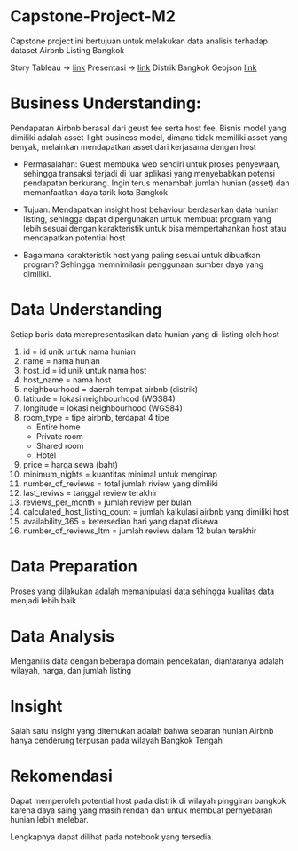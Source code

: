 # Capstone-Project-M2
Capstone project ini bertujuan untuk melakukan data analisis terhadap dataset Airbnb Listing Bangkok

Story Tableau -> [link](https://public.tableau.com/app/profile/fadhlan.auffar/viz/CapstoneProjectM2Fadhlan/CapstoneProjectStory?publish=yes)
Presentasi -> [link](https://drive.google.com/drive/folders/1SxeOOUvlzRKSrtgGfH2vB0ogUR_-js4f?usp=sharing)
Distrik Bangkok Geojson [link](https://github.com/pcrete/gsvloader-demo/blob/master/geojson/Bangkok-districts.geojson)

# Business Understanding:
Pendapatan Airbnb berasal dari geust fee serta host fee. Bisnis model yang dimiliki adalah asset-light business model, dimana tidak memiliki asset yang benyak, melainkan mendapatkan asset dari kerjasama dengan host

- Permasalahan: Guest membuka web sendiri untuk proses penyewaan, sehingga transaksi terjadi di luar aplikasi yang menyebabkan potensi pendapatan berkurang. Ingin terus menambah jumlah hunian (asset) dan memanfaatkan daya tarik kota Bangkok

- Tujuan: Mendapatkan insight host behaviour berdasarkan data hunian listing, sehingga dapat dipergunakan untuk membuat program yang lebih sesuai dengan karakteristik untuk bisa mempertahankan host atau mendapatkan potential host

- Bagaimana karakteristik host yang paling sesuai untuk dibuatkan program? Sehingga memnimilasir penggunaan sumber daya yang dimiliki.

# Data Understanding
Setiap baris data merepresentasikan data hunian yang di-listing oleh host

1. id = id unik untuk nama hunian
1. name = nama hunian
1. host_id = id unik untuk nama host
1. host_name = nama host
1. neighbourhood = daerah tempat airbnb (distrik)
1. latitude = lokasi neighbourhood (WGS84)
1. longitude = lokasi neighbourhood (WGS84)
1. room_type = tipe airbnb, terdapat 4 tipe
    * Entire home
    * Private room
    * Shared room
    * Hotel
1. price = harga sewa (baht)
1. minimum_nights = kuantitas minimal untuk menginap 
1. number_of_reviews = total jumlah riview yang dimiliki 
1. last_reviws = tanggal review terakhir 
1. reviews_per_month = jumlah review per bulan
1. calculated_host_listing_count = jumlah kalkulasi airbnb yang dimiliki host
1. availability_365 = ketersedian hari yang dapat disewa
1. number_of_reviews_ltm = jumlah review dalam 12 bulan terakhir

# Data Preparation
Proses yang dilakukan adalah memanipulasi data sehingga kualitas data menjadi lebih baik

# Data Analysis
Menganilis data dengan beberapa domain pendekatan, diantaranya adalah wilayah, harga, dan jumlah listing

# Insight 
Salah satu insight yang ditemukan adalah bahwa sebaran hunian Airbnb hanya cenderung terpusan pada wilayah Bangkok Tengah

# Rekomendasi 
Dapat memperoleh potential host pada distrik di wilayah pinggiran bangkok karena daya saing yang masih rendah dan untuk membuat pernyebaran hunian lebih melebar.

Lengkapnya dapat dilihat pada notebook yang tersedia.
